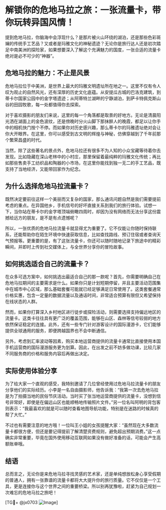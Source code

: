 # 解锁你的危地马拉之旅：一张流量卡，带你玩转异国风情！

提到危地马拉，你脑海中会浮现什么？是那片被火山环绕的湖泊，还是那些色彩斑斓的传统手工艺品？又或者是玛雅文化的神秘遗迹？无论你是旅行达人还是初次踏足中南美洲的探险家，如果想要深入了解这个充满魅力的国度，一张合适的流量卡绝对是必不可少的“神器”。

## 危地马拉的魅力：不止是风景

危地马拉位于中美洲，是世界上最大的玛雅文明遗址所在地之一。这里不仅有令人叹为观止的自然风光，还有深厚的历史文化底蕴。从安提瓜古城的巴洛克建筑，到蒂卡尔国家公园中的金字塔遗迹；从阿蒂特兰湖畔的宁静湖泊，到萨卡特佩克斯山谷的田园牧歌，每一处都值得你去探索。

对于喜欢摄影的朋友们来说，这里的每一个角落都是取景的好地方。无论是清晨阳光洒在湖面上的金色波纹，还是傍晚时分火山脚下那抹醉人的晚霞，都足以让你手中的相机快门按个不停。而如果你对历史感兴趣，那么蒂卡尔的玛雅遗址绝对会让你大开眼界。在这里，你可以感受到古文明的辉煌与神秘，仿佛穿越到了千年前那个繁荣昌盛的时代。

当然，除了这些著名的景点外，危地马拉还有很多不为人知的小众宝藏等待着你去发现。比如隐藏在深山老林中的小村庄，那里保留着最纯粹的玛雅文化传统；再比如那些售卖手工纺织品和陶器的小市场，在这里你能找到独一无二的手工艺品，既支持了当地经济，又能带回家作为纪念。

## 为什么选择危地马拉流量卡？

既然决定要前往这样一个美丽而又复杂的国家，那么通讯问题自然是我们需要提前考虑的重点。在异国他乡，手机信号的好坏直接关系到我们的旅行体验。试想一下，当你站在蒂卡尔的金字塔顶端俯瞰四周时，却因为没有网络而无法分享这份震撼给远方的朋友，是不是有点遗憾呢？

所以，一张优质的危地马拉流量卡就显得尤为重要了。它不仅能让你随时保持联系，还能帮助你在陌生环境中快速获取信息，比如查找路线、预订住宿或者查询天气预报等。更重要的是，有了这张流量卡，你还可以随时随地记录下旅途中的精彩瞬间，并即时上传到社交媒体上，与全世界分享你的冒险故事。

## 如何挑选适合自己的流量卡？

在众多可选方案中，如何挑选出最适合自己的那一款呢？首先，你需要明确自己在危地马拉期间的主要需求是什么。如果你只是计划短期停留，并且主要活动范围集中在城市中心区域，那么基础套餐可能就已经足够满足日常使用了。这类套餐通常价格实惠，包含一定量的数据流量以及通话时间，非常适合预算有限但又希望保持在线状态的人群。

然而，如果你打算深入乡村地区进行徒步或探险活动，则需要选择支持偏远地区的流量卡。这类卡往往具有更广泛的覆盖范围，能够在山区、森林等信号较弱的地方依然保证稳定的连接。此外，还有一些专门针对游客设计的国际漫游卡，它们能够提供全球通用的服务，即便跨越国界也不会中断通信。

另外，考虑到汇率波动等因素，购买本地运营商提供的流量卡通常比直接使用本国手机运营商的国际漫游服务更为划算。因此，在出发之前不妨多做功课，比较几家不同服务商的价格和服务内容后再做出决定。

## 实际使用体验分享

为了给大家一个直观的感受，我特别邀请了几位曾经使用过危地马拉流量卡的朋友分享他们的实际经历。小李是一名自由摄影师，他告诉我：“我第一次去危地马拉是为了拍摄当地的民俗节庆活动。当时买了张当地运营商提供的流量卡，没想到信号非常好，即使是在偏远山区也能顺畅地传输照片文件。”另一位名叫阿明的背包客则表示：“我最喜欢的就是可以随时查看地图导航功能，特别是在迷路的时候真的帮了大忙。”

不过也有需要注意的地方哦！一位叫王小姐的女孩提醒大家：“虽然现在大多数流量卡都很方便，但还是要记得提前了解清楚资费规则，避免超出预期消费。”这一点确实非常重要，毕竟在国外使用移动互联网如果没有做好准备的话，可能会产生高额账单哦。

## 结语

总而言之，无论你是来危地马拉寻找灵感的艺术家，还是单纯想放松身心享受假期的普通人，拥有一张靠谱的流量卡都将大大提升你的旅行质量。它不仅仅是一个工具，更是连接你与这个世界之间的重要桥梁。所以别再犹豫啦，赶紧为自己规划一次难忘的危地马拉之旅吧！

[TG💪+ @jx0703 ![Image](https://github.com/user-attachments/assets/dbca1d08-cadb-493c-b0ec-ad6f7a83f270)]